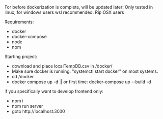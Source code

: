 For before dockerization is complete, will be updated later:
Only tested in linux, for windows users wsl recommended. Rip OSX users

Requirements:
- docker
- docker-compose
- node
- npm

Starting project:
- download and place localTempDB.csv in <projectRoot>/docker/
- Make sure docker is running. "systemctl start docker" on most systems.
- cd <projectRoot>/docker
- docker compose up -d  || or first time: docker-compose up --build -d   




if you specifically want to develop frontend only:
- npm i
- npm run server
- goto http://localhost:3000